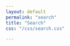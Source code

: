 ```yaml
---
layout: default
permalink: "search"
title: "Search"
css: "/css/search.css"

---
```


<!-- particles.js exclusion -->
<style>
  #particles-js{
      display: none;
  }
  
# Search AviKarn.com

### Using the Amazing Google

<script>
  (function() {
    var cx = '001667879288561868497:3jffrb10vgm';
    var gcse = document.createElement('script');
    gcse.type = 'text/javascript';
    gcse.async = true;
    gcse.src = 'https://cse.google.com/cse.js?cx=' + cx;
    var s = document.getElementsByTagName('script')[0];
    s.parentNode.insertBefore(gcse, s);
  })();
</script>
<gcse:search></gcse:search>
